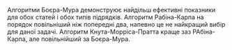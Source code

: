 Алгоритми Боєра-Мура демонструює найдільш ефективні показники для обох статей і обох типів підрядків.
Алгоритм Рабіна-Карпа на порядок повільніший ніж попередні два, напевно це не найкращий вибір для даної задачі.
Алгоритм Кнута-Морріса-Пратта краще заз РАбіна-Карпа, але повільнійший за Боєра-Мура.
